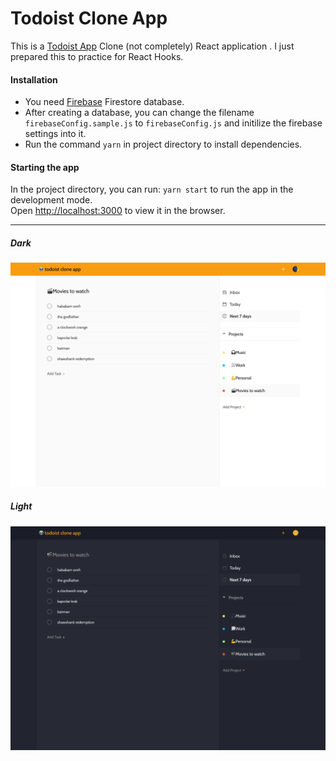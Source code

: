 # Todoist Clone App

This is a [Todoist App](https://todoist.com/) Clone (not completely) React application . I just prepared this to practice for React Hooks.

#### Installation

- You need [Firebase](https://firebase.google.com/) Firestore database.
- After creating a database, you can change the filename `firebaseConfig.sample.js` to `firebaseConfig.js` and initilize the firebase settings into it.
- Run the command `yarn` in project directory to install dependencies.

#### Starting the app

In the project directory, you can run: `yarn start` to run the app in the development mode.<br />
Open [http://localhost:3000](http://localhost:3000) to view it in the browser.

---

##### Dark

![Design Light](todoist-clone-light.png)

##### Light

![Design Dark](todoist-clone-dark.png)
